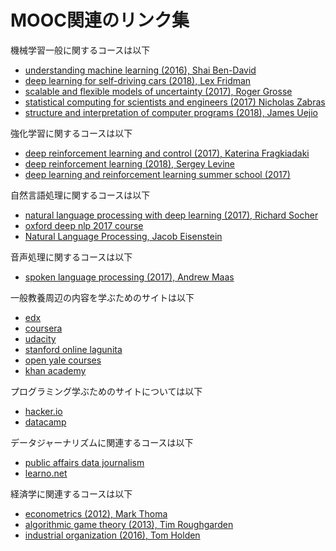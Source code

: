 # MOOC関連のリンク集

機械学習一般に関するコースは以下
- [understanding machine learning (2016), Shai Ben-David](https://www.youtube.com/playlist?list=PLFze15KrfxbH8SE4FgOHpMSY1h5HiRLMm)
- [deep learning for self-driving cars (2018), Lex Fridman](https://selfdrivingcars.mit.edu/)
- [scalable and flexible models of uncertainty (2017), Roger Grosse](https://csc2541-f17.github.io)
- [statistical computing for scientists and engineers (2017) Nicholas Zabras](https://www.zabaras.com/statisticalcomputing)
- [structure and interpretation of computer programs (2018), James Uejio](https://cs61a.org/)



強化学習に関するコースは以下
- [deep reinforcement learning and control (2017), Katerina Fragkiadaki](https://katefvision.github.io/)
- [deep reinforcement learning (2018), Sergey Levine](http://rail.eecs.berkeley.edu/deeprlcourse/)
- [deep learning and reinforcement learning summer school (2017)](http://videolectures.net/deeplearning2017_montreal/)



自然言語処理に関するコースは以下
- [natural language processing with deep learning (2017), Richard Socher](http://web.stanford.edu/class/cs224n)
- [oxford deep nlp 2017 course](https://github.com/oxford-cs-deepnlp-2017/lectures)
- [Natural Language Processing, Jacob Eisenstein](https://github.com/jacobeisenstein/gt-nlp-class/blob/master/notes/eisenstein-nlp-notes.pdf)



音声処理に関するコースは以下
- [spoken language processing (2017), Andrew Maas](http://web.stanford.edu/class/cs224s/)



一般教養周辺の内容を学ぶためのサイトは以下
- [edx](https://www.edx.org/)
- [coursera](https://www.coursera.org/)
- [udacity](https://www.udacity.com/)
- [stanford online lagunita](https://lagunita.stanford.edu/)
- [open yale courses](https://oyc.yale.edu/)
- [khan academy](https://www.khanacademy.org/)



プログラミング学ぶためのサイトについては以下
- [hacker.io](https://hackr.io/)
- [datacamp](https://www.datacamp.com/)



データジャーナリズムに関連するコースは以下
- [public affairs data journalism](http://www.padjo.org/)
- [learno.net](http://learno.net/)



経済学に関連するコースは以下
- [econometrics (2012), Mark Thoma](http://economistsview.typepad.com/economics421/)
- [algorithmic game theory (2013), Tim Roughgarden](https://theory.stanford.edu/%7Etim/f13/f13.html)
- [industrial organization (2016), Tom Holden](http://www.tholden.org/category/industrial-organisation/)
